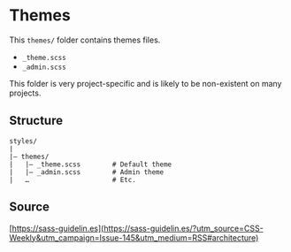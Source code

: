 # Themes

This `themes/` folder contains themes files.

* `_theme.scss`
* `_admin.scss`

This folder is very project-specific and is likely to be non-existent on many projects.

## Structure

```
styles/
|
|– themes/
|   |– _theme.scss        # Default theme
|   |– _admin.scss        # Admin theme
|   …                     # Etc.
```

## Source

[https://sass-guidelin.es](https://sass-guidelin.es/?utm_source=CSS-Weekly&utm_campaign=Issue-145&utm_medium=RSS#architecture)

